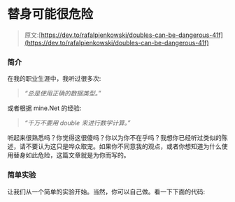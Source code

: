 # 替身可能很危险

> 原文:[https://dev.to/rafalpienkowski/doubles-can-be-dangerous-41f](https://dev.to/rafalpienkowski/doubles-can-be-dangerous-41f)

### [](#introduction)简介

在我的职业生涯中，我听过很多次:

> *“总是使用正确的数据类型。”*

或者根据 mine.Net 的经验:

> *“千万不要用 double 来进行数学计算。”*

听起来很熟悉吗？你觉得这很傻吗？你以为你不在乎吗？我想你已经听过类似的陈述，请不要认为这只是哗众取宠。如果你不同意我的观点，或者你想知道为什么使用替身如此危险，这篇文章就是为你而写的。

### [](#simple-experiment)简单实验

让我们从一个简单的实验开始。当然，你可以自己做。看一下下面的代码: